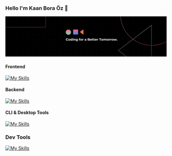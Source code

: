 ### Hello I'm Kaan Bora Öz 👋

[![App Platorm](https://github.com/benkaan2/benkaan2/blob/main/2.png)](https://github.com/benkaan2/benkaan2/)


#### Frontend
[![My Skills](https://skillicons.dev/icons?i=js,html,css,react,tailwind,nextjs,ts)](https://skillicons.dev)

#### Backend
[![My Skills](https://skillicons.dev/icons?i=cs,dotnet,postgres,sqlite)](https://skillicons.dev)

#### CLI & Desktop Tools
[![My Skills](https://skillicons.dev/icons?i=rust,tauri,linux,bash)](https://skillicons.dev)

### Dev Tools
[![My Skills](https://skillicons.dev/icons?i=git,aws,stackoverflow,nginx,vercel,gcp,azure,netlify,redis,notion,npm)](https://skillicons.dev)
